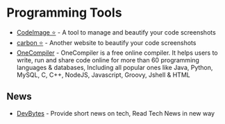 # Programming Tools

-   [CodeImage ⭐](https://codeimage.dev/) - A tool to manage and beautify your code screenshots
-   [carbon ⭐](https://carbon.now.sh/) - Another website to beautify your code screenshots
-   [OneCompiler](https://onecompiler.com/) - OneCompiler is a free online compiler. It helps users to write, run and share code online for more than 60 programming languages & databases, Including all popular ones like Java, Python, MySQL, C, C++, NodeJS, Javascript, Groovy, Jshell & HTML

## News

-   [DevBytes](https://devbytes.co.in/invite/e4A2L7ok) - Provide short news on tech, Read Tech News in new way
